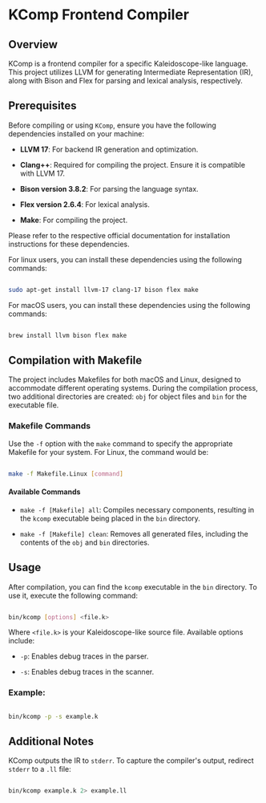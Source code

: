 # KComp Frontend Compiler

## Overview

KComp is a frontend compiler for a specific Kaleidoscope-like language. This project utilizes LLVM for generating Intermediate Representation (IR), along with Bison and Flex for parsing and lexical analysis, respectively.

## Prerequisites

Before compiling or using `KComp`, ensure you have the following dependencies installed on your machine:

- **LLVM 17**: For backend IR generation and optimization.

- **Clang++**: Required for compiling the project. Ensure it is compatible with LLVM 17.

- **Bison version 3.8.2**: For parsing the language syntax.

- **Flex version 2.6.4**: For lexical analysis.

- **Make**: For compiling the project.

Please refer to the respective official documentation for installation instructions for these dependencies.

For linux users, you can install these dependencies using the following commands:

```bash

sudo apt-get install llvm-17 clang-17 bison flex make

```

For macOS users, you can install these dependencies using the following commands:

```bash 

brew install llvm bison flex make

```

## Compilation with Makefile

The project includes Makefiles for both macOS and Linux, designed to accommodate different operating systems. During the compilation process, two additional directories are created: `obj` for object files and `bin` for the executable file.

### Makefile Commands

Use the `-f` option with the `make` command to specify the appropriate Makefile for your system. For Linux, the command would be:

```bash

make -f Makefile.Linux [command]

```

#### Available Commands

- `make -f [Makefile] all`: Compiles necessary components, resulting in the `kcomp` executable being placed in the `bin` directory.

- `make -f [Makefile] clean`: Removes all generated files, including the contents of the `obj` and `bin` directories.

## Usage

After compilation, you can find the `kcomp` executable in the `bin` directory. To use it, execute the following command:

```bash

bin/kcomp [options] <file.k>

```

Where `<file.k>` is your Kaleidoscope-like source file. Available options include:

- `-p`: Enables debug traces in the parser.

- `-s`: Enables debug traces in the scanner.

### Example:

```bash

bin/kcomp -p -s example.k

```
## Additional Notes

KComp outputs the IR to `stderr`. To capture the compiler's output, redirect `stderr` to a `.ll` file:

```bash

bin/kcomp example.k 2> example.ll

```